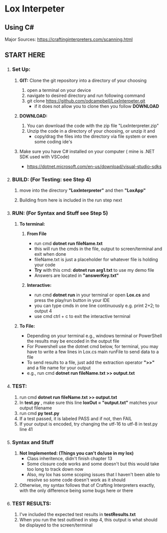 # Lox Interpeter
## Using C#

Major Sources: 
https://craftinginterpreters.com/scanning.html


## START HERE
1. ### Set Up: 
    1. **GIT:** Clone the git repository into a directory of your choosing 
        1. open a terminal on your device
        2. navigate to desired directory and run following command
        3. git clone https://github.com/odcampbell/LoxInterpeter.git
            - if it does not allow you to clone then you follow **DOWNLOAD** 
        
    2. **DOWNLOAD:**
        1. You can download the code with the zip file "LoxInterpreter.zip"
        2. Unzip the code in a directory of your choosing, or unzip it and
            - copy/drag the files into the directory via file system or even some coding ide's

    3. Make sure you have C# installed on your computer ( mine is .NET SDK used with VSCode)
        - https://dotnet.microsoft.com/en-us/download/visual-studio-sdks

2. ### BUILD: (For Testing: see Step 4)
    1. move into the directory **"LoxInterpreter"** and then **"LoxApp"**
        
    2. Building from here is included in the run step next

3. ### RUN: (For Syntax and Stuff see Step 5)
    1. **To terminal:**
        1. **From File**
            - run cmd **dotnet run fileName.txt**
            - this will run the cmds in the file, output to screen/terminal and exit when done
            - fileName.txt is just a placeholder for whatever file is holding your code
            - **Try** with this cmd: **dotnet run arg1.txt** to use my demo file
            - Answers are located in **"answerKey.txt"**

        2. **Interactive:**
            - run cmd **dotnet run** in your terminal or open **Lox.cs** and press the play/run button in your IDE
            - you can type cmds in one line continuously e.g. print 2+2; to output 4
            - use cmd ctrl + c to exit the interactive terminal

    2. **To File:** 
        - Depending on your terminal e.g., windows terminal or PowerShell the results may be encoded in the output file
        - For Powershell use the dotnet cmd below, for terminal, you may have to write a few lines in Lox.cs main runFile to send data to a file
        - To send results to a file, just add the extraction operator **">>"** and a file name for your output
        - e.g., run cmd **dotnet run fileName.txt >> output.txt**

4. ### TEST:

    1. run cmd **dotnet run fileName.txt >> output.txt**
    2. In **test.py** , make sure this line **loxOut = "output.txt"** matches your output filename
    3. run cmd **py test.py**
    4. If a test passed, it is labeled PASS and if not, then FAIL
    5. If your output is encoded, try changing the utf-16 to utf-8 in test.py line 41

5. ### Syntax and Stuff
    1. **Not Implemented: (Things you can't do/use in my lox)**
        - Class inheritence, didn't finish chapter 13
        - Some closure code works and some doesn't but this would take too long to track down now
        - Also, my lox has some scoping issues that I haven't been able to resolve so some code doesn't work as it should
    2. Otherwise, my syntax follows that of Crafting Interpreters exactly, with the only difference being some bugs here or there

6. ### TEST RESULTS:
    1. I've included the expected test results in **testResults.txt**
    2. When you run the test outlined in step 4, this output is what should be displayed to the screen/terminal
